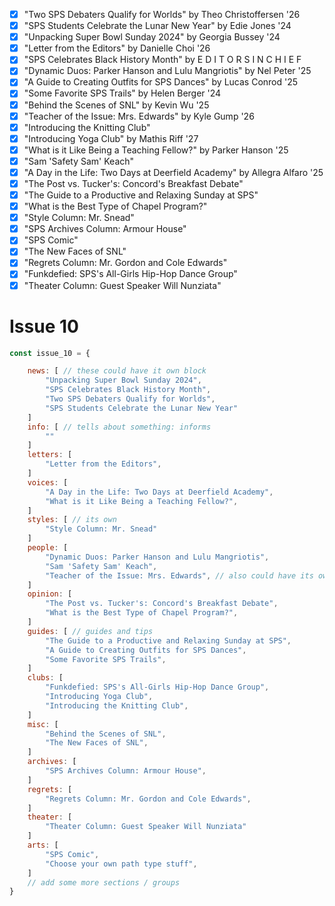 - [x] "Two SPS Debaters Qualify for Worlds" by Theo Christoffersen '26
- [x] "SPS Students Celebrate the Lunar New Year" by Edie Jones '24
- [x] "Unpacking Super Bowl Sunday 2024" by Georgia Bussey '24
- [x] "Letter from the Editors" by Danielle Choi '26
- [x] "SPS Celebrates Black History Month" by E D I T O R S I N C H I E F
- [x] "Dynamic Duos: Parker Hanson and Lulu Mangriotis" by Nel Peter '25
- [x] "A Guide to Creating Outfits for SPS Dances" by Lucas Conrod '25
- [x] "Some Favorite SPS Trails" by Helen Berger '24
- [x] "Behind the Scenes of SNL" by Kevin Wu '25
- [x] "Teacher of the Issue: Mrs. Edwards" by Kyle Gump '26
- [x] "Introducing the Knitting Club"
- [x] "Introducing Yoga Club" by Mathis Riff '27
- [x] "What is it Like Being a Teaching Fellow?" by Parker Hanson '25
- [x] "Sam 'Safety Sam' Keach"
- [x] "A Day in the Life: Two Days at Deerfield Academy" by Allegra Alfaro '25
- [x] "The Post vs. Tucker's: Concord's Breakfast Debate"
- [x] "The Guide to a Productive and Relaxing Sunday at SPS"
- [x] "What is the Best Type of Chapel Program?"
- [x] "Style Column: Mr. Snead"
- [x] "SPS Archives Column: Armour House"
- [x] "SPS Comic"
- [x] "The New Faces of SNL"
- [x] "Regrets Column: Mr. Gordon and Cole Edwards"
- [x] "Funkdefied: SPS's All-Girls Hip-Hop Dance Group"
- [x] "Theater Column: Guest Speaker Will Nunziata"

# Issue 10

```js
const issue_10 = {

    news: [ // these could have it own block
        "Unpacking Super Bowl Sunday 2024",
        "SPS Celebrates Black History Month",
        "Two SPS Debaters Qualify for Worlds",
        "SPS Students Celebrate the Lunar New Year"
    ]
    info: [ // tells about something: informs
        ""
    ]
    letters: [
        "Letter from the Editors",
    ]
    voices: [
        "A Day in the Life: Two Days at Deerfield Academy",
        "What is it Like Being a Teaching Fellow?",
    ]
    styles: [ // its own
        "Style Column: Mr. Snead"
    ]
    people: [
        "Dynamic Duos: Parker Hanson and Lulu Mangriotis",
        "Sam 'Safety Sam' Keach",
        "Teacher of the Issue: Mrs. Edwards", // also could have its own category 
    ]
    opinion: [
        "The Post vs. Tucker's: Concord's Breakfast Debate",
        "What is the Best Type of Chapel Program?",
    ]
    guides: [ // guides and tips
        "The Guide to a Productive and Relaxing Sunday at SPS",
        "A Guide to Creating Outfits for SPS Dances",
        "Some Favorite SPS Trails",
    ]
    clubs: [
        "Funkdefied: SPS's All-Girls Hip-Hop Dance Group",
        "Introducing Yoga Club",
        "Introducing the Knitting Club",
    ]
    misc: [
        "Behind the Scenes of SNL",
        "The New Faces of SNL",
    ]
    archives: [
        "SPS Archives Column: Armour House",
    ]
    regrets: [
        "Regrets Column: Mr. Gordon and Cole Edwards",
    ]
    theater: [
        "Theater Column: Guest Speaker Will Nunziata"
    ]
    arts: [
        "SPS Comic",
        "Choose your own path type stuff",
    ]
    // add some more sections / groups
}
```

